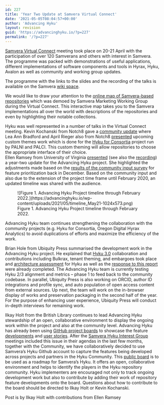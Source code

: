 ```yaml
---
id: 227
title: 'Year Two Update at Samvera Virtual Connect'
date: '2021-05-05T08:04:57+00:00'
author: 'Advancing Hyku'
layout: revision
guid: 'https://advancinghyku.io/?p=227'
permalink: '/?p=227'
---
```


[Samvera Virtual Connect](https://samvera.atlassian.net/wiki/spaces/samvera/pages/1198817390/Samvera+Virtual+Connect+2021+Program) meeting took place on 20-21 April with the participation of over 120 Samverans and others with interest in Samvera. The programme was packed with demonstrations of useful applications, different implementations of software components and tools in Hyrax, Hyku, Avalon as well as community and working group updates.

The programme with the links to the slides and the recording of the talks is available on the Samvera [wiki space](https://samvera.atlassian.net/wiki/spaces/samvera/pages/1198817390/Samvera+Virtual+Connect+2021+Program).

We would like to draw your attention to the [online map of Samvera-based repositories](https://uploads.knightlab.com/storymapjs/b62d59e805d5f81a39b36eed268e971d/samvera-repository/index.html) which was demoed by Samvera Marketing Working Group during the Virtual Connect. This interactive map takes you to the Samvera implementations all over the world with descriptions of the repositories and even by highlighting their notable collections.

Hyku was well represented in a number of talks in the Virtual Connect meeting. Kevin Kochanski from Notch8 gave a [community update](https://youtu.be/F3G1IIZwGNc?list=PLvnoImgmm7CelSXXzrseH39Oex3rZQnFY&t=5401) where Lea Ann Bradford and April Rieger also from Notch8 [presented](https://youtu.be/F3G1IIZwGNc?list=PLvnoImgmm7CelSXXzrseH39Oex3rZQnFY&t=8530) upcoming custom themes work which is done for the [Hyku for Consortia](https://hyku.samvera.org/2020/02/11/hyku-for-consortia.html) project run by PALNI and PALCI. This custom theming will allow repositories to choose the appropriate interface of their choice.   
Ellen Ramsey from University of Virginia [presented](https://doi.org/10.18130/jgr4-th56) (see also the [recording](https://youtu.be/F3G1IIZwGNc?list=PLvnoImgmm7CelSXXzrseH39Oex3rZQnFY&t=9527)) a year-two update for the Advancing Hyku project. She highlighted the adjustments made based on the [results of the community input survey](https://advancinghyku.io/2020/12/11/advancing-hyku-community-survey-results-january-2021/) for feature prioritization back in December. Based on the community input and also due to the extension of the project time frame until February 2020, an updated timeline was shared with the audience.

<figure class="wp-block-image size-large">![Figure 1. Advancing Hyku Project timeline through February 2022.](https://advancinghyku.io/wp-content/uploads/2021/05/timeline_May21-1024x573.png)<figcaption>Figure 1. Advancing Hyku Project timeline through February 2022.</figcaption></figure>Advancing Hyku team continues strengthening the collaboration with the community projects (e.g. Hyku for Consortia, Oregon Digital Hyrax Analytics) to avoid duplications of efforts and maximize the efficiency of the work.

Brian Hole from Ubiquity Press summarised the development work in the Advancing Hyku project. He explained that [Hyku 3.0](https://samvera.org/2021/02/17/hyku-3-0-release-includes-new-customization-features/) collaboration and contributions including Bulkrax, tenant theming, and embargoes took place and [architecture assessment](https://doi.org/10.18130/v3-k4an-w022) for Hyku as well as the [response to this report ](https://repo.samvera.org/concern/generic_works/25eba708-9f07-40a2-ae76-48f369cc44be?locale=en)were already completed. The Advancing Hyku team is currently testing Hyku 2/3 alignment and metrics – phase 1 to feed back to the community codebase. In parallel, Ubiquity Press is also working on ORCID, author ID integrations and profile sync, and auto population of open access content from external sources. Up next, the team will work on the in-browser display of works and preservation packaging in the second half of the year. For the purpose of enhancing user experience, Ubiquity Press will conduct in-depth interviews for remaining work.

Ilkay Holt from the British Library continues to lead Advancing Hyku stewardship of an open, collaborative environment to display the ongoing work within the project and also at the community level. Advancing Hyku has already been using [GitHub project boards](https://github.com/britishlibrary/Advancing-Hyku/projects) to showcase the feature [developments](https://github.com/britishlibrary/Advancing-Hyku/projects/1) and [user stories](https://github.com/britishlibrary/Advancing-Hyku/projects/4). After the [Samvera Hyku Interest Group](https://samvera.atlassian.net/wiki/spaces/samvera/pages/419533203/Samvera+Hyku+Interest+Group) meetings included this issue in their agendas in the last few months, together with the Community, we have collaboratively decided to use Samvera’s Hyku Github account to capture the features being developed across projects and partners in the Hyku Community. This [public board](https://github.com/samvera/hyku/projects/1) is to be used as a roadmap for Samvera’s Hyku. It offers an open, collaborative environment and helps to identify the players in the Hyku repository community. Hyku implementers are encouraged not only to track ongoing development work but also to contribute by adding their work of repository feature developments onto the board. Questions about how to contribute to the board should be directed to Ilkay Holt or Kevin Kochanski.

Post is by Ilkay Holt with contributions from Ellen Ramsey